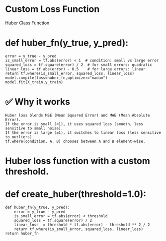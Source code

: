 # Custom Loss Function

Huber Class Function

# def huber_fn(y_true, y_pred):

    error = y_true - y_pred
    is_small_error = tf.abs(error) < 1  # condition: small vs large error
    squared_loss = tf.square(error) / 2  # for small errors: quadratic
    linear_loss = tf.abs(error) - 0.5    # for large errors: linear
    return tf.where(is_small_error, squared_loss, linear_loss)
    model.compile(loss=huber_fn,optimizer="nadam")
    model.fit(X_train,y_train)

# ✅ Why it works

    Huber loss blends MSE (Mean Squared Error) and MAE (Mean Absolute Error).
    If the error is small (<1), it uses squared loss (smooth, less sensitive to small noise).
    If the error is large (≥1), it switches to linear loss (less sensitive to outliers).
    tf.where(condition, A, B) chooses between A and B element-wise.

# Huber loss function with a custom threshold.

# def create_huber(threshold=1.0):

    def huber_fn(y_true, y_pred):
        error = y_true - y_pred
        is_small_error = tf.abs(error) < threshold
        squared_loss = tf.square(error) / 2
        linear_loss  = threshold * tf.abs(error) - threshold ** 2 / 2
        return tf.where(is_small_error, squared_loss, linear_loss)
    return huber_fn
